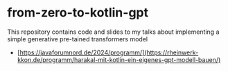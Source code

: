 # from-zero-to-kotlin-gpt

This repository contains code and slides to my talks about implementing a simple generative pre-tained transformers model

* [https://javaforumnord.de/2024/programm/](https://rheinwerk-kkon.de/programm/harakal-mit-kotlin-ein-eigenes-gpt-modell-bauen/)
